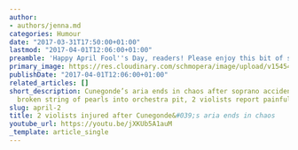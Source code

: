 ```yaml
---
author:
- authors/jenna.md
categories: Humour
date: "2017-03-31T17:50:00+01:00"
lastmod: "2017-04-01T12:06:00+01:00"
preamble: 'Happy April Fool''s Day, readers! Please enjoy this bit of silliness:'
primary_image: https://res.cloudinary.com/schmopera/image/upload/v1545409169/media/webhook-uploads/1491044756078/2017-04-01---Cunegonde.jpg.jpg
publishDate: "2017-04-01T12:06:00+01:00"
related_articles: []
short_description: Cunegonde’s aria ends in chaos after soprano accidentally launches
  broken string of pearls into orchestra pit, 2 violists report painful welts.
slug: april-2
title: 2 violists injured after Cunegonde&#039;s aria ends in chaos
youtube_url: https://youtu.be/jXKUb5A1auM
_template: article_single
---
```



